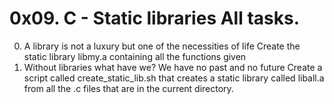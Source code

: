 # 0x09. C - Static libraries All tasks.

 0. A library is not a luxury but one of the necessities of life 
	Create the static library libmy.a containing all the functions given
1. Without libraries what have we? We have no past and no future 
	Create a script called create_static_lib.sh that creates a static library called liball.a from all the .c files that are in the current directory.
